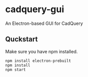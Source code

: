 # cadquery-gui
An Electron-based GUI for CadQuery

## Quckstart

Make sure you have npm installed.

```
npm install electron-prebuilt
npm install
npm start
```
